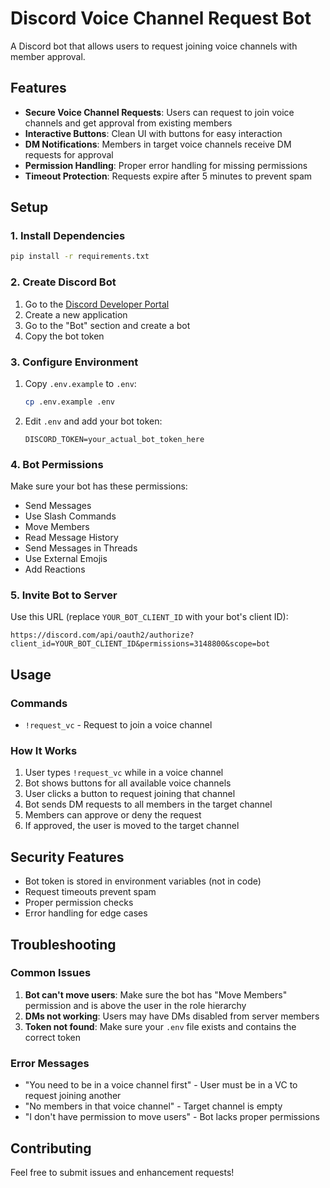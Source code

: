 # Discord Voice Channel Request Bot

A Discord bot that allows users to request joining voice channels with member approval.

## Features

- **Secure Voice Channel Requests**: Users can request to join voice channels and get approval from existing members
- **Interactive Buttons**: Clean UI with buttons for easy interaction
- **DM Notifications**: Members in target voice channels receive DM requests for approval
- **Permission Handling**: Proper error handling for missing permissions
- **Timeout Protection**: Requests expire after 5 minutes to prevent spam

## Setup

### 1. Install Dependencies

```bash
pip install -r requirements.txt
```

### 2. Create Discord Bot

1. Go to the [Discord Developer Portal](https://discord.com/developers/applications)
2. Create a new application
3. Go to the "Bot" section and create a bot
4. Copy the bot token

### 3. Configure Environment

1. Copy `.env.example` to `.env`:
   ```bash
   cp .env.example .env
   ```

2. Edit `.env` and add your bot token:
   ```
   DISCORD_TOKEN=your_actual_bot_token_here
   ```

### 4. Bot Permissions

Make sure your bot has these permissions:
- Send Messages
- Use Slash Commands
- Move Members
- Read Message History
- Send Messages in Threads
- Use External Emojis
- Add Reactions

### 5. Invite Bot to Server

Use this URL (replace `YOUR_BOT_CLIENT_ID` with your bot's client ID):
```
https://discord.com/api/oauth2/authorize?client_id=YOUR_BOT_CLIENT_ID&permissions=3148800&scope=bot
```

## Usage

### Commands

- `!request_vc` - Request to join a voice channel

### How It Works

1. User types `!request_vc` while in a voice channel
2. Bot shows buttons for all available voice channels
3. User clicks a button to request joining that channel
4. Bot sends DM requests to all members in the target channel
5. Members can approve or deny the request
6. If approved, the user is moved to the target channel

## Security Features

- Bot token is stored in environment variables (not in code)
- Request timeouts prevent spam
- Proper permission checks
- Error handling for edge cases

## Troubleshooting

### Common Issues

1. **Bot can't move users**: Make sure the bot has "Move Members" permission and is above the user in the role hierarchy
2. **DMs not working**: Users may have DMs disabled from server members
3. **Token not found**: Make sure your `.env` file exists and contains the correct token

### Error Messages

- "You need to be in a voice channel first" - User must be in a VC to request joining another
- "No members in that voice channel" - Target channel is empty
- "I don't have permission to move users" - Bot lacks proper permissions

## Contributing

Feel free to submit issues and enhancement requests!

